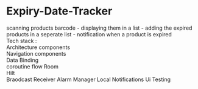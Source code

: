# Expiry-Date-Tracker
scanning products barcode - displaying them in a list - adding the expired products in a seperate list - notification when a product is expired  
Tech stack :  
Architecture components  
Navigation components  
Data Binding  
coroutine
flow
Room  
Hilt  
Braodcast Receiver
Alarm Manager
Local Notifications
Ui Testing 
